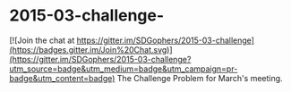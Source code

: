 # 2015-03-challenge-

[![Join the chat at https://gitter.im/SDGophers/2015-03-challenge](https://badges.gitter.im/Join%20Chat.svg)](https://gitter.im/SDGophers/2015-03-challenge?utm_source=badge&utm_medium=badge&utm_campaign=pr-badge&utm_content=badge)
The Challenge Problem for March's meeting. 
